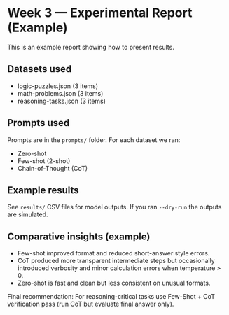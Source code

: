 # Week 3 — Experimental Report (Example)

This is an example report showing how to present results.

## Datasets used
- logic-puzzles.json (3 items)
- math-problems.json (3 items)
- reasoning-tasks.json (3 items)

## Prompts used
Prompts are in the `prompts/` folder. For each dataset we ran:
- Zero-shot
- Few-shot (2-shot)
- Chain-of-Thought (CoT)

## Example results
See `results/` CSV files for model outputs. If you ran `--dry-run` the outputs are simulated.

## Comparative insights (example)
- Few-shot improved format and reduced short-answer style errors.
- CoT produced more transparent intermediate steps but occasionally introduced verbosity and minor calculation errors when temperature > 0.
- Zero-shot is fast and clean but less consistent on unusual formats.

Final recommendation: For reasoning-critical tasks use Few-Shot + CoT verification pass (run CoT but evaluate final answer only).
